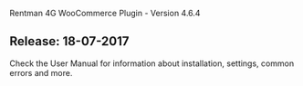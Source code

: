 Rentman 4G WooCommerce Plugin - Version 4.6.4

Release: 18-07-2017
-----------------------------
Check the User Manual for information about installation, settings, common errors and more.
